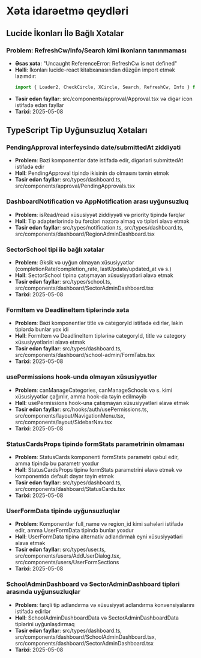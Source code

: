 
# Xəta idarəetmə qeydləri

## Lucide İkonları İlə Bağlı Xətalar

### Problem: RefreshCw/Info/Search kimi ikonların tanınmaması
- **Əsas xəta**: "Uncaught ReferenceError: RefreshCw is not defined"
- **Həlli**: İkonları lucide-react kitabxanasından düzgün import etmək lazımdır:
  ```js
  import { Loader2, CheckCircle, XCircle, Search, RefreshCw, Info } from 'lucide-react';
  ```
- **Təsir edən fayllar**: src/components/approval/Approval.tsx və digər icon istifadə edən fayllar
- **Tarixi**: 2025-05-08

## TypeScript Tip Uyğunsuzluq Xətaları

### PendingApproval interfeysində date/submittedAt ziddiyəti
- **Problem**: Bəzi komponentlər date istifadə edir, digərləri submittedAt istifadə edir
- **Həll**: PendingApproval tipində ikisinin də olmasını təmin etmək
- **Təsir edən fayllar**: src/types/dashboard.ts, src/components/approval/PendingApprovals.tsx

### DashboardNotification və AppNotification arası uyğunsuzluq
- **Problem**: isRead/read xüsusiyyət ziddiyyəti və priority tipində fərqlər
- **Həll**: Tip adapterlərində bu fərqləri nəzərə almaq və tipləri əlavə etmək
- **Təsir edən fayllar**: src/types/notification.ts, src/types/dashboard.ts, src/components/dashboard/RegionAdminDashboard.tsx

### SectorSchool tipi ilə bağlı xətalar
- **Problem**: Əksik və uyğun olmayan xüsusiyyətlər (completionRate/completion_rate, lastUpdate/updated_at və s.)
- **Həll**: SectorSchool tipinə çatışmayan xüsusiyyətləri əlavə etmək
- **Təsir edən fayllar**: src/types/school.ts, src/components/dashboard/SectorAdminDashboard.tsx
- **Tarixi**: 2025-05-08

### FormItem və DeadlineItem tiplərində xəta
- **Problem**: Bəzi komponentlər title və categoryId istifadə edirlər, lakin tiplərdə bunlar yox idi
- **Həll**: FormItem və DeadlineItem tiplərinə categoryId, title və category xüsusiyyətlərini əlavə etmək
- **Təsir edən fayllar**: src/types/dashboard.ts, src/components/dashboard/school-admin/FormTabs.tsx
- **Tarixi**: 2025-05-08

### usePermissions hook-unda olmayan xüsusiyyətlər
- **Problem**: canManageCategories, canManageSchools və s. kimi xüsusiyyətlər çağırılır, amma hook-da təyin edilməyib
- **Həll**: usePermissions hook-una çatışmayan xüsusiyyətləri əlavə etmək
- **Təsir edən fayllar**: src/hooks/auth/usePermissions.ts, src/components/layout/NavigationMenu.tsx, src/components/layout/SidebarNav.tsx
- **Tarixi**: 2025-05-08

### StatusCardsProps tipində formStats parametrinin olmaması
- **Problem**: StatusCards komponenti formStats parametri qəbul edir, amma tipində bu parametr yoxdur
- **Həll**: StatusCardsProps tipinə formStats parametrini əlavə etmək və komponentdə default dəyər təyin etmək
- **Təsir edən fayllar**: src/types/dashboard.ts, src/components/dashboard/StatusCards.tsx
- **Tarixi**: 2025-05-08

### UserFormData tipində uyğunsuzluqlar
- **Problem**: Komponentlər full_name və region_id kimi sahələri istifadə edir, amma UserFormData tipində bunlar yoxdur
- **Həll**: UserFormData tipinə alternativ adlandırmalı eyni xüsusiyyətləri əlavə etmək
- **Təsir edən fayllar**: src/types/user.ts, src/components/users/AddUserDialog.tsx, src/components/users/UserFormSections
- **Tarixi**: 2025-05-08

### SchoolAdminDashboard və SectorAdminDashboard tipləri arasında uyğunsuzluqlar
- **Problem**: farqli tip adlandırma və xüsusiyyət adlandırma konvensiyalarını istifadə edirlər
- **Həll**: SchoolAdminDashboardData və SectorAdminDashboardData tiplərini uyğunlaşdırmaq
- **Təsir edən fayllar**: src/types/dashboard.ts, src/components/dashboard/SchoolAdminDashboard.tsx, src/components/dashboard/SectorAdminDashboard.tsx
- **Tarixi**: 2025-05-08

